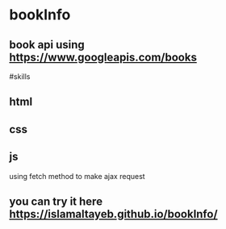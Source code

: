# bookInfo
## book api using https://www.googleapis.com/books

#skills 
## html
## css
## js

using fetch method to make ajax request


## you can try it here https://islamaltayeb.github.io/bookInfo/
